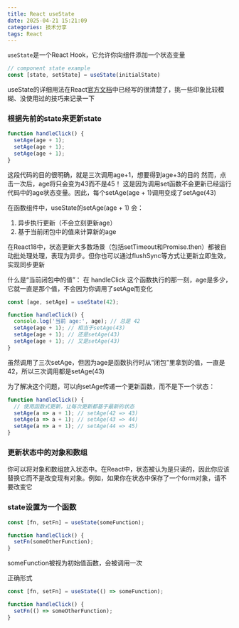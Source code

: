 ```yaml
---
title: React useState
date: 2025-04-21 15:21:09
categories: 技术分享
tags: React
---
```


`useState`是一个React Hook，它允许你向组件添加一个状态变量

```js
// component state example
const [state, setState] = useState(initialState)
```

useState的详细用法在React[官方文档](https://zh-hans.react.dev/reference/react/useState#ive-updated-the-state-but-logging-gives-me-the-old-value)中已经写的很清楚了，挑一些印象比较模糊、没使用过的技巧来记录一下

### 根据先前的state来更新state

```js
function handleClick() {
  setAge(age + 1);
  setAge(age + 1);
  setAge(age + 1);
}
```

这段代码的目的很明确，就是三次调用age+1，想要得到age+3的目的
然而，点击一次后，age将只会变为43而不是45！
这是因为调用set函数不会更新已经运行代码中的age状态变量。因此，每个setAge(age + 1)调用变成了setAge(43)

在函数组件中，useState的setAge(age + 1) 会：

 1. 异步执行更新（不会立刻更新age）
 2. 基于当前闭包中的值来计算新的age

在React18中，状态更新大多数场景（包括setTimeout和Promise.then）都被自动批处理处理，表现为异步。但你也可以通过flushSync等方式让更新立即生效，实现同步更新

什么是“当前闭包中的值”：
在 handleClick 这个函数执行的那一刻，age是多少，它就一直是那个值，不会因为你调用了setAge而变化

```js
const [age, setAge] = useState(42);

function handleClick() {
  console.log('当前 age:', age); // 总是 42
  setAge(age + 1); // 相当于setAge(43)
  setAge(age + 1); // 还是setAge(43)
  setAge(age + 1); // 又是setAge(43)
}
```

虽然调用了三次setAge，但因为age是函数执行时从“闭包”里拿到的值，一直是42，所以三次调用都是setAge(43)

为了解决这个问题，可以向setAge传递一个更新函数，而不是下一个状态：

```js
function handleClick() {
  // 使用函数式更新，让每次更新都基于最新的状态
  setAge(a => a + 1); // setAge(42 => 43)
  setAge(a => a + 1); // setAge(43 => 44)
  setAge(a => a + 1); // setAge(44 => 45)
}
```

### 更新状态中的对象和数组

你可以将对象和数组放入状态中。在React中，状态被认为是只读的，因此你应该替换它而不是改变现有对象。例如，如果你在状态中保存了一个form对象，请不要改变它

### state设置为一个函数

```js
const [fn, setFn] = useState(someFunction);

function handleClick() {
  setFn(someOtherFunction);
}
```

someFunction被视为初始值函数，会被调用一次

正确形式

```js
const [fn, setFn] = useState(() => someFunction);

function handleClick() {
  setFn(() => someOtherFunction);
}
```
